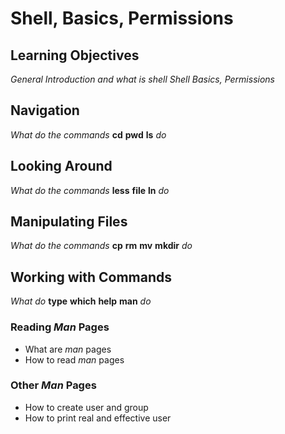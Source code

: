# Shell, Basics, Permissions

## Learning Objectives

_General Introduction and what is shell_
_Shell Basics, Permissions_

## Navigation

_What do the commands_ **cd** **pwd** **ls** _do_

## Looking Around

_What do the commands_ **less** **file** **ln** _do_

## Manipulating Files

_What do the commands_ **cp** **rm** **mv** **mkdir** _do_

## Working with Commands

_What do_ **type** **which** **help** **man** _do_

### Reading _Man_ Pages

* What are _man_ pages
* How to read _man_ pages

### Other _Man_ Pages

* How to create user and group
* How to print real and effective user
